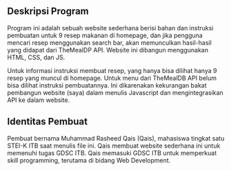 ## Deskripsi Program
Program ini adalah sebuah website sederhana berisi bahan dan instruksi pembuatan untuk 9 resep makanan di homepage, dan jika pengguna mencari resep menggunakan search bar, akan memunculkan hasil-hasil yang didapat dari TheMealDP API. Website ini dibangun menggunakan HTML, CSS, dan JS.

Untuk informasi instruksi membuat resep, yang hanya bisa dilihat hanya 9 resep yang muncul di homepage. Untuk menu dari TheMealDB API belum bisa dilihat instruksi pembuatannya. Ini dikarenakan kekurangan bakat pembangun website (saya) dalam menulis Javascript dan mengintegrasikan API ke dalam website.

## Identitas Pembuat
Pembuat bernama Muhammad Rasheed Qais  (Qais), mahasiswa tingkat satu STEI-K ITB saat menulis file ini. Qais membuat website sederhana ini untuk memenuhi tugas GDSC ITB. Qais memasuki GDSC ITB untuk memperkuat skill programming, terutama di bidang Web Development.